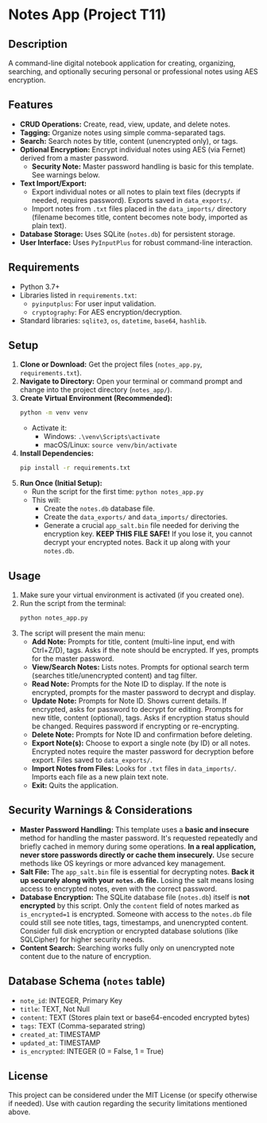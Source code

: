 # Notes App (Project T11)

## Description

A command-line digital notebook application for creating, organizing, searching, and optionally securing personal or professional notes using AES encryption.

## Features

*   **CRUD Operations:** Create, read, view, update, and delete notes.
*   **Tagging:** Organize notes using simple comma-separated tags.
*   **Search:** Search notes by title, content (unencrypted only), or tags.
*   **Optional Encryption:** Encrypt individual notes using AES (via Fernet) derived from a master password.
    *   **Security Note:** Master password handling is basic for this template. See warnings below.
*   **Text Import/Export:**
    *   Export individual notes or all notes to plain text files (decrypts if needed, requires password). Exports saved in `data_exports/`.
    *   Import notes from `.txt` files placed in the `data_imports/` directory (filename becomes title, content becomes note body, imported as plain text).
*   **Database Storage:** Uses SQLite (`notes.db`) for persistent storage.
*   **User Interface:** Uses `PyInputPlus` for robust command-line interaction.

## Requirements

*   Python 3.7+
*   Libraries listed in `requirements.txt`:
    *   `pyinputplus`: For user input validation.
    *   `cryptography`: For AES encryption/decryption.
*   Standard libraries: `sqlite3`, `os`, `datetime`, `base64`, `hashlib`.

## Setup

1.  **Clone or Download:** Get the project files (`notes_app.py`, `requirements.txt`).
2.  **Navigate to Directory:** Open your terminal or command prompt and change into the project directory (`notes_app/`).
3.  **Create Virtual Environment (Recommended):**
    ```bash
    python -m venv venv
    ```
    *   Activate it:
        *   Windows: `.\venv\Scripts\activate`
        *   macOS/Linux: `source venv/bin/activate`
4.  **Install Dependencies:**
    ```bash
    pip install -r requirements.txt
    ```
5.  **Run Once (Initial Setup):**
    *   Run the script for the first time: `python notes_app.py`
    *   This will:
        *   Create the `notes.db` database file.
        *   Create the `data_exports/` and `data_imports/` directories.
        *   Generate a crucial `app_salt.bin` file needed for deriving the encryption key. **KEEP THIS FILE SAFE!** If you lose it, you cannot decrypt your encrypted notes. Back it up along with your `notes.db`.

## Usage

1.  Make sure your virtual environment is activated (if you created one).
2.  Run the script from the terminal:
    ```bash
    python notes_app.py
    ```
3.  The script will present the main menu:
    *   **Add Note:** Prompts for title, content (multi-line input, end with Ctrl+Z/D), tags. Asks if the note should be encrypted. If yes, prompts for the master password.
    *   **View/Search Notes:** Lists notes. Prompts for optional search term (searches title/unencrypted content) and tag filter.
    *   **Read Note:** Prompts for the Note ID to display. If the note is encrypted, prompts for the master password to decrypt and display.
    *   **Update Note:** Prompts for Note ID. Shows current details. If encrypted, asks for password to decrypt for editing. Prompts for new title, content (optional), tags. Asks if encryption status should be changed. Requires password if encrypting or re-encrypting.
    *   **Delete Note:** Prompts for Note ID and confirmation before deleting.
    *   **Export Note(s):** Choose to export a single note (by ID) or all notes. Encrypted notes require the master password for decryption before export. Files saved to `data_exports/`.
    *   **Import Notes from Files:** Looks for `.txt` files in `data_imports/`. Imports each file as a new plain text note.
    *   **Exit:** Quits the application.

## Security Warnings & Considerations

*   **Master Password Handling:** This template uses a **basic and insecure** method for handling the master password. It's requested repeatedly and briefly cached in memory during some operations. **In a real application, never store passwords directly or cache them insecurely.** Use secure methods like OS keyrings or more advanced key management.
*   **Salt File:** The `app_salt.bin` file is essential for decrypting notes. **Back it up securely along with your `notes.db` file.** Losing the salt means losing access to encrypted notes, even with the correct password.
*   **Database Encryption:** The SQLite database file (`notes.db`) itself is **not encrypted** by this script. Only the `content` field of notes marked as `is_encrypted=1` is encrypted. Someone with access to the `notes.db` file could still see note titles, tags, timestamps, and unencrypted content. Consider full disk encryption or encrypted database solutions (like SQLCipher) for higher security needs.
*   **Content Search:** Searching works fully only on unencrypted note content due to the nature of encryption.

## Database Schema (`notes` table)

*   `note_id`: INTEGER, Primary Key
*   `title`: TEXT, Not Null
*   `content`: TEXT (Stores plain text or base64-encoded encrypted bytes)
*   `tags`: TEXT (Comma-separated string)
*   `created_at`: TIMESTAMP
*   `updated_at`: TIMESTAMP
*   `is_encrypted`: INTEGER (0 = False, 1 = True)

## License

This project can be considered under the MIT License (or specify otherwise if needed). Use with caution regarding the security limitations mentioned above.